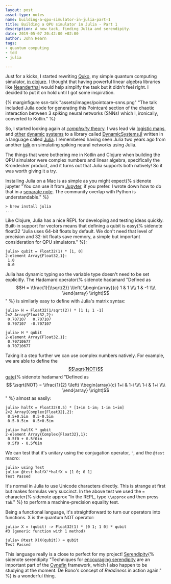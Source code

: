 ```yaml
---
layout: post
asset-type: notes
name: building-a-qpu-simulator-in-julia-part-1
title: Building a QPU simulator in Julia - Part 1
description: A new tack, finding Julia and serendipity.
date: 2019-05-07 20:42:00 +02:00
author: John Hearn
tags:
- quantum computing
- tdd
- julia

---
```


Just for a kicks, I started rewriting [Quko], my simple quantum computing simulator, [in clojure](building-a-qpu-simulator-in-clojure-part-1). I thought that having powerful linear algebra libraries like [Neanderthal] would help simplify the task but it didn't feel right. I decided to put it on hold until I got some inspiration. 

{% marginfigure ssn-talk "assets/images/pointcare-snns.png" "The talk included Julia code for generating this Pointcaré section of the chaotic interaction between 3 spiking neural networks (SNNs) which I, ironically, converted to Kotlin." %}

So, I started looking again at [*complexity* theory](encounter-with-complexity). I was lead via [logistic maps](https://en.wikipedia.org/wiki/Logistic_map), and [other](https://en.wikipedia.org/wiki/Lotka%E2%80%93Volterra_equations) [dynamic](https://en.wikipedia.org/wiki/Rayleigh%E2%80%93B%C3%A9nard_convection) [systems](https://en.wikipedia.org/wiki/Galaxy_filament) to a library called [DynamicSystems.jl](https://juliadynamics.github.io/JuliaDynamics/) written in a language called [Julia]. I remembered having seen Julia two years ago from another [talk](https://www.youtube.com/watch?v=cLLQcshWEbE) on simulating spiking neural networks using Julia.


The things that were bothering me in Kotlin and Clojure when building the QPU simulator were complex numbers and linear algebra, specifically the Krondecker product, and it turns out that Julia supports both natively! So it was worth giving it a try.

Installing Julia on a Mac is as simple as you might expect{% sidenote jupyter "You can use it from [Jupyter], if you prefer. I wrote down how to do that in a [separate note](using-julia-in-jupyter). The community overlap with Python is understandable." %}

```console
> brew install julia
...
```

Like Clojure, Julia has a nice REPL for developing and testing ideas quickly. Built-in support for vectors means that defining a qubit is easy{% sidenote float32 "Julia uses 64-bit floats by default. We don't need that level of precision and 32-bit floats save memory, a simple but important consideration for QPU simulators." %}:

```console
julia> qubit = Float32(1) * [1, 0]
2-element Array{Float32,1}:
 1.0
 0.0
```

Julia has dynamic typing so the variable type doesn't need to be set explicitly. The Hadamard operator{% sidenote hadamard "Defined as $$H = \\frac{1}{\\sqrt{2}} \\left(
  \\begin{array}{c} 
  1 & 1 \\\\ 
  1 & -1 \\\\ 
  \\end{array} 
  \\right)$$" %} is similarly easy to define with Julia's matrix syntax:

```console
julia> H = Float32(1/sqrt(2)) * [1 1; 1 -1]
2×2 Array{Float32,2}:
 0.707107   0.707107
 0.707107  -0.707107

julia> H * qubit
2-element Array{Float32,1}:
 0.70710677
 0.70710677
```

Taking it a step further we can use complex numbers natively. For example, we are able to define the [$$\sqrt{NOT}$$ gate](https://en.wikipedia.org/wiki/Quantum_logic_gate#Square_root_of_NOT_gate_(%E2%88%9ANOT)){% sidenote hadamard "Defined as $$ \\sqrt{NOT} = \\frac{1}{2} \\left(
  \\begin{array}{c} 
  1+i & 1-i \\\\ 
  1-i & 1+i \\\\ 
  \\end{array} 
  \\right)$$" %} almost as easily:

```console
julia> halfX = Float32(0.5) * [1+im 1-im; 1-im 1+im]
2×2 Array{Complex{Float32},2}:
 0.5+0.5im  0.5-0.5im
 0.5-0.5im  0.5+0.5im

julia> halfX * qubit
2-element Array{Complex{Float32},1}:
 0.5f0 + 0.5f0im
 0.5f0 - 0.5f0im
```

We can test that it's unitary using the conjugation operator, `'`, and the `@test` macro:

```console
julia> using Test
julia> @test halfX'*halfX ≈ [1 0; 0 1]
Test Passed
```

It's normal in Julia to use Unicode characters directly. This is strange at first but makes formulas very succinct. In the above test we used the `≈`  character{% sidenote approx "In the REPL, type `\\approx` and then press `Tab`." %} to perform a machine-precision equality test.

Being a functional language, it's straightforward to turn our operators into functions. X is the quantum NOT operator:

```console
julia> X = (qubit) -> Float32(1) * [0 1; 1 0] * qubit
#3 (generic function with 1 method)

julia> @test X(X(qubit)) ≈ qubit
Test Passed
```

This language really is a close to perfect for my project! [Serendipity](https://cognitive-edge.com/blog/serendipity/){% sidenote serendipity "Techniques for [encouraging serendipity](https://cognitive-edge.com/blog/exaptation-managed-serendipity-part-i/) are an important part of 
 the [Cynefin] framework, which I also happen to be studying at the moment. De Bono's concept of *Readiness* in action again." %} is a wonderful thing.


[Neanderthal]: https://neanderthal.uncomplicate.org/
[Quko]: https://github.com/johnhearn/quko
[Julia]: https://julialang.org/
[Jupyter]: https://jupyter.org/
[Cynefin]: https://cognitive-edge.com/videos/cynefin-framework-introduction/